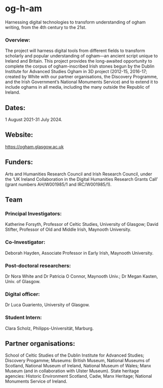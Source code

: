 # og-h-am
Harnessing digital technologies to transform understanding of ogham writing, from the 4th century to the 21st.
### Overview: 
The project will harness digital tools from different fields to transform scholarly and popular understanding of ogham—an ancient script unique to Ireland and Britain.
This project provides the long-awaited opportunity to complete the corpus of ogham-inscribed Irish stones begun by the Dublin Institute for Advanced Studies Ogham in 3D project (2012-15, 2016-17; created by White with our partner organisations, the Discovery Programme, and the Irish Government’s National Monuments Service) and to extend it to include oghams in all media, including the many outside the Republic of Ireland.
## Dates: 	 
1 August 2021-31 July 2024.
## Website:
https://ogham.glasgow.ac.uk
## Funders: 
Arts and Humanities Research Council and Irish Research Council, under the ‘UK Ireland Collaboration in the Digital Humanities Research Grants Call’ (grant numbers AH/W001985/1 and IRC/W001985/1).
## Team
### Principal Investigators: 
Katherine Forsyth, Professor of Celtic Studies, University of Glasgow; David Stifter, Professor of Old and Middle Irish, Maynooth University.
### Co-Investigator: 
Deborah Hayden, Associate Professor in Early Irish, Maynooth University.
### Post-doctoral researchers: 
Dr Nora White and Dr Patricia O Connor, Maynooth Univ.; Dr Megan Kasten, Univ. of Glasgow.
### Digital officer: 
Dr Luca Guariento, University of Glasgow.
### Student Intern: 
Clara Scholz, Philipps-Universität, Marburg.
## Partner organisations:	
School of Celtic Studies of the Dublin Institute for Advanced Studies; Discovery Progamme; Museums: British Museum, National Museums of Scotland, National Museum of Ireland, National Museum of Wales; Manx Museum (and in collaboration with Ulster Museum). State heritage agencies: Historic Environment Scotland, Cadw, Manx Heritage; National Monuments Service of Ireland.
